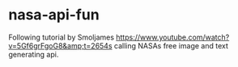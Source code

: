 # nasa-api-fun
Following tutorial by Smoljames https://www.youtube.com/watch?v=5Gf6grFgoG8&amp;t=2654s calling NASAs free image and text generating api. 

